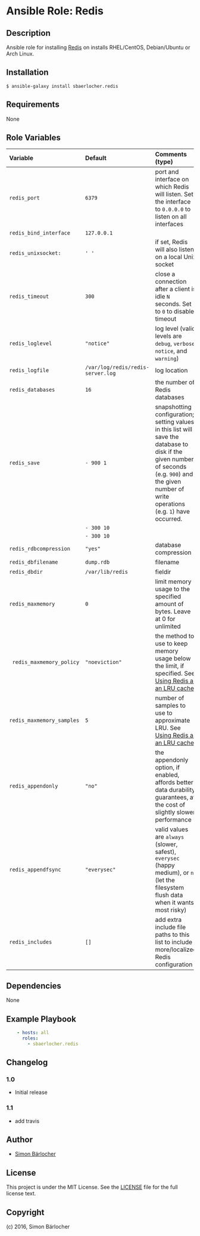 # Ansible Role: Redis

## Description

Ansible role for installing [Redis](http://redis.io/) on installs RHEL/CentOS, Debian/Ubuntu or Arch Linux.

## Installation

```
$ ansible-galaxy install sbaerlocher.redis
```

## Requirements

None

## Role Variables

| Variable             | Default     | Comments (type)                                   |
| :---                 | :---        | :---                                              |
| ```redis_port```| ```6379``` | port and interface on which Redis will listen. Set the interface to `0.0.0.0` to listen on all interfaces |
| ```redis_bind_interface``` | ```127.0.0.1``` |  |
| ```redis_unixsocket:``` | ```' '``` | if set, Redis will also listen on a local Unix socket |
| ```redis_timeout``` | ```300``` | close a connection after a client is idle `N` seconds. Set to `0` to disable timeout |
| ```redis_loglevel``` | ```"notice"``` | log level (valid levels are `debug`, `verbose`, `notice`, and `warning`) |
| ```redis_logfile``` | ```/var/log/redis/redis-server.log``` | log location   |
| ```redis_databases``` | ```16``` | the number of Redis databases |
| ```redis_save``` | ```- 900 1``` | snapshotting configuration; setting values in this list will save the database to disk if the given number of seconds (e.g. `900`) and the given number of write operations (e.g. `1`) have occurred. |
| | ```- 300 10```  | | 
| | ```- 300 10``` | |
| ```redis_rdbcompression``` |  ```"yes"``` | database compression |
| ```redis_dbfilename``` | ```dump.rdb``` | filename |
| ```redis_dbdir``` | ```/var/lib/redis``` | fieldir |
| ```redis_maxmemory``` | ```0``` | limit memory usage to the specified amount of bytes. Leave at 0 for unlimited |
| ``` redis_maxmemory_policy``` | ```"noeviction"``` | the method to use to keep memory usage below the limit, if specified. See [Using Redis as an LRU cache](http://redis.io/topics/lru-cache) |
| ```redis_maxmemory_samples``` | ```5``` | number of samples to use to approximate LRU. See [Using Redis as an LRU cache](http://redis.io/topics/lru-cache) |
| ```redis_appendonly``` | ```"no"``` | the appendonly option, if enabled, affords better data durability guarantees, at the cost of slightly slower performance |
| ```redis_appendfsync``` | ```"everysec"``` |  valid values are `always` (slower, safest), `everysec` (happy medium), or `no` (let the filesystem flush data when it wants, most risky) |
| ```redis_includes``` | ```[]``` | add extra include file paths to this list to include more/localized Redis configuration |

## Dependencies

None

## Example Playbook

```yml
    - hosts: all
      roles:
        - sbaerlocher.redis
```

## Changelog

### 1.0

* Initial release

### 1.1

* add travis

## Author

* [Simon Bärlocher](https://sbaerlocher.ch)
 
## License

This project is under the MIT License. See the [LICENSE](https://sbaerlo.ch/licence) file for the full license text.

## Copyright

(c) 2016, Simon Bärlocher